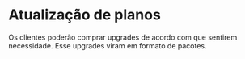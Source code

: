 # Atualização de planos

Os clientes poderão comprar upgrades de acordo com que sentirem necessidade. Esse upgrades viram em formato de pacotes.
